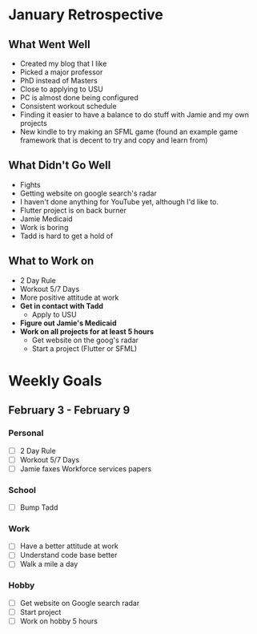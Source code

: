 # January Retrospective
## What Went Well
* Created my blog that I like
* Picked a major professor
* PhD instead of Masters
* Close to applying to USU
* PC is almost done being configured
* Consistent workout schedule
* Finding it easier to have a balance to do stuff with Jamie and my own projects
* New kindle to try making an SFML game (found an example game framework that is decent to try and copy and learn from)

## What Didn't Go Well
* Fights
* Getting website on google search's radar
* I haven't done anything for YouTube yet, although I'd like to.
* Flutter project is on back burner
* Jamie Medicaid
* Work is boring
* Tadd is hard to get a hold of

## What to Work on
* 2 Day Rule
* Workout 5/7 Days
* More positive attitude at work
* **Get in contact with Tadd**
	* Apply to USU 
* **Figure out Jamie's Medicaid**
* **Work on all projects for at least 5 hours**
	* Get website on the goog's radar
	* Start a project (Flutter or SFML)
	
# Weekly Goals

## February 3 - February 9 
### Personal
- [ ] 2 Day Rule
- [ ] Workout 5/7 Days
- [ ] Jamie faxes Workforce services papers

### School
- [ ] Bump Tadd

### Work
- [ ] Have a better attitude at work
- [ ] Understand code base better
- [ ] Walk a mile a day

### Hobby
- [ ] Get website on Google search radar
- [ ] Start project
- [ ] Work on hobby 5 hours
